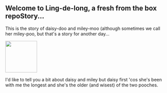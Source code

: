 ## Welcome to Ling-de-long, a fresh from the box repoStory...

This is the story of daisy-doo and miley-moo (although sometimes we call her miley-poo, but that's a story for another day...

<img src="images/DM1.png" width="100" />

I'd like to tell you a bit about daisy and miley but daisy first 'cos she's been with me the longest and she's the older (and wisest) of the two pooches.



```

